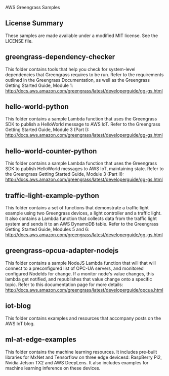 AWS Greengrass Samples

## License Summary

These samples are made available under a modified MIT license. See the LICENSE file.

## greengrass-dependency-checker

This folder contains tools that help you check for system-level dependencies that Greengrass requires to be run.
Refer to the requirements outlined in the Greengrass Documentation, as well as the Greengrass Getting Started Guide, Module 1:
http://docs.aws.amazon.com/greengrass/latest/developerguide/gg-gs.html

## hello-world-python

This folder contains a sample Lambda function that uses the Greengrass SDK to publish a HelloWorld message to AWS IoT.
Refer to the Greengrass Getting Started Guide, Module 3 (Part I): http://docs.aws.amazon.com/greengrass/latest/developerguide/gg-gs.html

## hello-world-counter-python

This folder contains a sample Lambda function that uses the Greengrass SDK to publish HelloWorld messages to AWS IoT, maintaining state.
Refer to the Greengrass Getting Started Guide, Module 3 (Part II): http://docs.aws.amazon.com/greengrass/latest/developerguide/gg-gs.html

## traffic-light-example-python

This folder contains a set of functions that demonstrate a traffic light example using two Greengrass devices, a light controller and a traffic light.
It also contains a Lambda function that collects data from the traffic light system and sends it to an AWS DynamoDB table.
Refer to the Greengrass Getting Started Guide, Modules 5 and 6: http://docs.aws.amazon.com/greengrass/latest/developerguide/gg-gs.html

## greengrass-opcua-adapter-nodejs

This folder contains a sample NodeJS Lambda function that will that will connect to a preconfigured list of OPC-UA servers, and monitored configured NodeIds for change. If a monitor node's value changes, this lambda get notified, and republishes that value change onto a specific topic.
Refer to this documentation page for more details: http://docs.aws.amazon.com/greengrass/latest/developerguide/opcua.html

## iot-blog

This folder contains examples and resources that accompany posts on the AWS IoT blog.

## ml-at-edge-examples

This folder contains the machine learning resources. It includes pre-built libraries for MxNet and Tensorflow on three edge devicesd: RaspBerry Pi2, Nvidia Jetson TX2 and AWS DeepLens. It also includes examples for machine learning inference on these devices.
